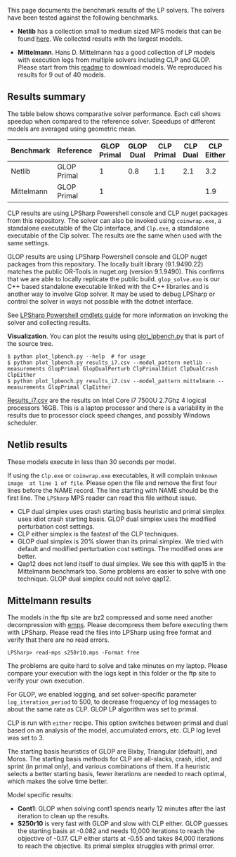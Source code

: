 This page documents the benchmark results of the LP solvers. The solvers have
been tested against the following benchmarks.

- __Netlib__ has a collection small to medium sized MPS models that can be found
  [here](https://www.cuter.rl.ac.uk/Problems/netlib.shtml). We collected results
  with the largest models.

- __Mittelmann__. Hans D. Mittelmann has a good collection of
  LP models with execution logs from multiple solvers including CLP and GLOP.
  Please start from this [readme](http://plato.asu.edu/ftp/lpsimp.html) to
  download models. We reproduced his results for 9 out of 40 models.

## Results summary

The table below shows comparative solver performance. Each cell shows speedup when
compared to the reference solver. Speedups of different models are averaged
using geometric mean.

|Benchmark|Reference|GLOP Primal|GLOP Dual|CLP Primal|CLP Dual|CLP Either|
|--|--|--|--|--|--|--|
|Netlib|GLOP Primal|1|0.8|1.1|2.1|3.2|
|Mittelmann|GLOP Primal|1||||1.9|

CLP results are using LPSharp Powershell console and CLP nuget packages from
this repository. The solver can also be invoked using `coinwrap.exe`, a
standalone executable of the Clp interface, and `Clp.exe`, a standalone
executable of the Clp solver. The results are the same when used with the same
settings.

GLOP results are using LPSharp Powershell console and GLOP nuget packages from
this repository. The locally built library (9.1.9490.22) matches the public
OR-Tools in nuget.org (version 9.1.9490). This confirms that we are able to
locally replicate the public build. `glop_solve.exe` is our C++ based standalone
executable linked with the C++ libraries and is another way to involve Glop
solver. It may be used to debug LPSharp or control the solver in ways not
possible with the dotnet interface.

See [LPSharp Powershell cmdlets guide](LPSharp-Powershell-Cmdlets-Guide) for
more information on invoking the solver and collecting results.

__Visualization__. You can plot the results using
[plot_lpbench.py](https://github.com/ukrishnas/LPSharp/blob/main/LPBench/plot_lpbench.py)
that is part of the source tree.

```
$ python plot_lpbench.py --help  # for usage
$ python plot_lpbench.py results_i7.csv --model_pattern netlib --measurements GlopPrimal GlopDualPerturb ClpPrimalIdiot ClpDualCrash ClpEither
$ python plot_lpbench.py results_i7.csv --model_pattern mittelmann --measurements GlopPrimal ClpEither
```

[Results_i7.csv](https://github.com/ukrishnas/LPSharp/blob/main/LPBench/results_i7.csv)
are the results on Intel Core i7 7500U 2.7Ghz 4 logical processors 16GB. This is
a laptop processor and there is a variability in the results due to processor
clock speed changes, and possibly Windows scheduler.


## Netlib results

These models execute in less than 30 seconds per model.

If using the `Clp.exe` or `coinwrap.exe` executables, it will complain `Unknown
image  at line 1 of file`. Please open the file and remove the first four lines
before the NAME record. The line starting with NAME should be the first line.
The `LPSharp` MPS reader can read this file without issue.

- CLP dual simplex uses crash starting basis heuristic and primal simplex uses
  idiot crash starting basis. GLOP dual simplex uses the modified perturbation
  cost settings.
- CLP either simplex is the fastest of the CLP techniques.
- GLOP dual simplex is 20% slower than its primal simplex. We tried with default
  and modified perturbation cost settings. The modified ones are better.
- Qap12 does not lend itself to dual simplex. We see this with qap15 in the
  Mittelmann benchmark too. Some problems are easier to solve with one
  technique. GLOP dual simplex could not solve qap12.

## Mittelmann results

The models in the ftp site are bz2 compressed and some need another
decompression with [emps](http://www.netlib.org/lp/data/emps.exe.gz). Please
decompress them before executing them with LPSharp. Please read the files into
LPSharp using free format and verify that there are no read errors. 
```
LPSharp> read-mps s250r10.mps -Format free
```

The problems are quite hard to solve and take minutes on my laptop. Please
compare your execution with the logs kept in this folder or the ftp site to
verify your own execution.

For GLOP, we enabled logging, and set solver-specific parameter
`log_iteration_period` to 500, to decrease frequency of log messages to about
the same rate as CLP. GLOP LP algorithm was set to primal.

CLP is run with `either` recipe. This option switches between primal and dual
based on an analysis of the model, accumulated errors, etc. CLP log level was
set to 3.

The starting basis heuristics of GLOP are Bixby, Triangular (default), and
Moros. The starting basis methods for CLP are all-slacks, crash, idiot, and
sprint (in primal only), and various combinations of them. If a heuristic
selects a better starting basis, fewer iterations are needed to reach optimal,
which makes the solve time better. 

Model specific results:

- __Cont1__: GLOP when solving cont1 spends nearly 12 minutes after the last
  iteration to clean up the results.
- __S250r10__ is very fast with GLOP and slow with CLP either. GLOP guesses the
  starting basis at -0.082 and needs 10,000 iterations to reach the objective of
  -0.17. CLP either starts at -0.55 and takes 84,000 iterations to reach the
  objective. Its primal simplex struggles with primal error.


